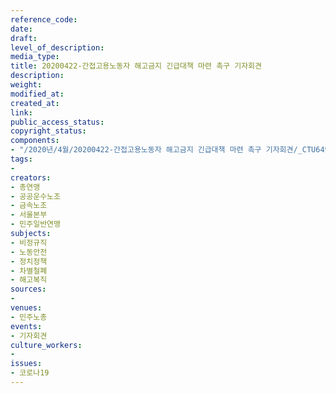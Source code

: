 ```yaml
---
reference_code: 
date: 
draft: 
level_of_description: 
media_type: 
title: 20200422-간접고용노동자 해고금지 긴급대책 마련 촉구 기자회견
description: 
weight: 
modified_at: 
created_at: 
link: 
public_access_status: 
copyright_status: 
components:
- "/2020년/4월/20200422-간접고용노동자 해고금지 긴급대책 마련 촉구 기자회견/_CTU6498.jpg"
tags:
- 
creators:
- 총연맹
- 공공운수노조
- 금속노조
- 서울본부
- 민주일반연맹
subjects:
- 비정규직
- 노동안전
- 정치정책
- 차별철폐
- 해고복직
sources:
- 
venues:
- 민주노총
events:
- 기자회견
culture_workers:
- 
issues:
- 코로나19
---
```

